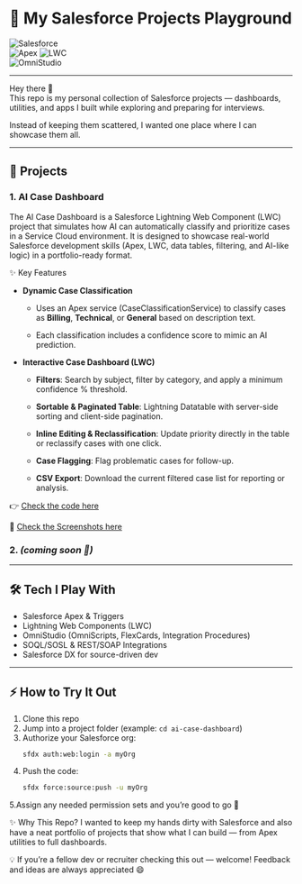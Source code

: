 # 🚀 My Salesforce Projects Playground  

![Salesforce](https://img.shields.io/badge/Salesforce-00A1E0?style=for-the-badge&logo=salesforce&logoColor=white)  
![Apex](https://img.shields.io/badge/Apex-Developer-blue?style=for-the-badge) 
![LWC](https://img.shields.io/badge/Lightning%20Web%20Components-orange?style=for-the-badge)  
![OmniStudio](https://img.shields.io/badge/OmniStudio-Vlocity-purple?style=for-the-badge)  

---

Hey there 👋  
This repo is my personal collection of Salesforce projects — dashboards, utilities, and apps I built while exploring and preparing for interviews.  

Instead of keeping them scattered, I wanted one place where I can showcase them all.  

---

## 📂 Projects

### 1. AI Case Dashboard
The AI Case Dashboard is a Salesforce Lightning Web Component (LWC) project that simulates how AI can automatically classify and prioritize cases in a Service Cloud environment. It is designed to showcase real-world Salesforce development skills (Apex, LWC, data tables, filtering, and AI-like logic) in a portfolio-ready format.

✨ Key Features

- **Dynamic Case Classification**

   - Uses an Apex service (CaseClassificationService) to classify cases as **Billing**, **Technical**, or **General** based on description text.
   
   - Each classification includes a confidence score to mimic an AI prediction.
   
- **Interactive Case Dashboard (LWC)**

   - **Filters**: Search by subject, filter by category, and apply a minimum confidence % threshold.
   
   - **Sortable & Paginated Table**: Lightning Datatable with server-side sorting and client-side pagination.
   
   - **Inline Editing & Reclassification**: Update priority directly in the table or reclassify cases with one click.
   
   - **Case Flagging**: Flag problematic cases for follow-up.
   
   - **CSV Export**: Download the current filtered case list for reporting or analysis.

👉 [Check the code here](https://github.com/aniljinkuntaca/my-salesforce-projects/tree/ai-case-dashboard)

📸 [Check the Screenshots here](https://github.com/aniljinkuntaca/my-salesforce-projects/blob/ai-case-dashboard/Screenshots.pdf)


### 2. *(coming soon 🚧)* 

---

## 🛠️ Tech I Play With
- Salesforce Apex & Triggers  
- Lightning Web Components (LWC)  
- OmniStudio (OmniScripts, FlexCards, Integration Procedures)  
- SOQL/SOSL & REST/SOAP Integrations  
- Salesforce DX for source-driven dev  

---

## ⚡ How to Try It Out
1. Clone this repo  
2. Jump into a project folder (example: `cd ai-case-dashboard`)  
3. Authorize your Salesforce org:  
   ```sh
   sfdx auth:web:login -a myOrg
4. Push the code:
   ```sh
   sfdx force:source:push -u myOrg
5.Assign any needed permission sets and you’re good to go 🚀

✨ Why This Repo?
I wanted to keep my hands dirty with Salesforce and also have a neat portfolio of projects that show what I can build — from Apex utilities to full dashboards.

💡 If you’re a fellow dev or recruiter checking this out — welcome! Feedback and ideas are always appreciated 😄
